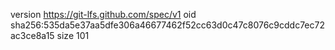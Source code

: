 version https://git-lfs.github.com/spec/v1
oid sha256:535da5e37aa5dfe306a46677462f52cc63d0c47c8076c9cddc7ec72ac3ce8a15
size 101
